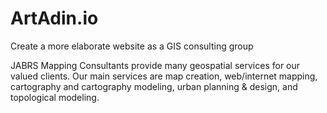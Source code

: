 # ArtAdin.io
Create a more elaborate website as a GIS consulting group  

JABRS Mapping Consultants provide many geospatial services for our valued clients. Our main services are map creation, web/internet mapping, cartography and cartography modeling, urban planning & design, and topological modeling. 
